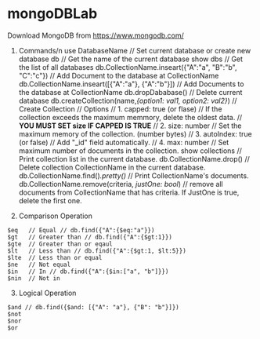 # mongoDBLab

Download MongoDB from https://www.mongodb.com/

1. Commands/n
  use DatabaseName                                           // Set current database or create new database
  db                                                         // Get the name of the current database
  show dbs                                                   // Get the list of all databases
  db.CollectionName.inseart({"A":"a", "B":"b", "C":"c"})     // Add Document to the database at CollectionName 
  db.CollectionName.inseart([{"A":"a"}, {"A":"b"}])          // Add Documents to the database at CollectionName
  db.dropDababase()                                          // Delete current database
  db.createCollection(name,*{option1: val1, option2: val2}*) // Create Collection
                                                             // Options
                                                             //   1. capped: true (or flase) // If the collection exceeds the maximum memmory, delete the oldest data.
                                                             //   **YOU MUST SET size IF CAPPED IS TRUE**
                                                             //   2. size: number // Set the maximum memory of the collection. (number bytes)
                                                             //   3. autoIndex: true (or false) // Add "_id" field automatically. 
                                                             //   4. max: number // Set maximum number of documents in the collection.
  show collections                                           // Print collection list in the current database.
  db.CollectionName.drop()                                   // Delete collection CollectionName in the current database.
  db.CollectionName.find()*.pretty()*                        // Print CollectionName's documents.
  db.CollectionName.remove(criteria, *justOne: bool*)        // remove all documents from CollectionName that has criteria. If JustOne is true, delete the first one.
  
  2. Comparison Operation
  
    $eq   // Equal // db.find({"A":{$eq:"a"}})
    $gt   // Greater than // db.find({"A":{$gt:1}})
    $gte  // Greater than or eqaul 
    $lt   // Less than // db.find({"A":{$gt:1, $lt:5}})
    $lte  // Less than or equal
    $ne   // Not equal
    $in   // In // db.find({"A":{$in:["a", "b"]}})
    $nin  // Not in
    
  3. Logical Operation
  
    $and // db.find({$and: [{"A": "a"}, {"B": "b"}]})
    $not
    $nor
    $or
  
